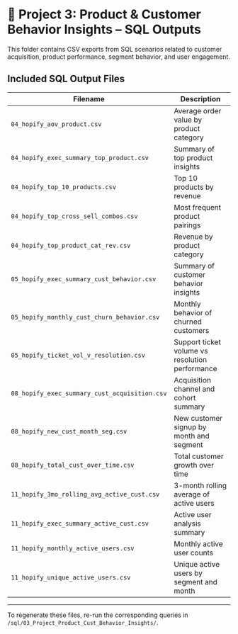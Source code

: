 # 🧠 Project 3: Product & Customer Behavior Insights – SQL Outputs

This folder contains CSV exports from SQL scenarios related to customer acquisition, product performance, segment behavior, and user engagement.

## Included SQL Output Files

| Filename                                   | Description |
|--------------------------------------------|-------------|
| `04_hopify_aov_product.csv`                | Average order value by product category |
| `04_hopify_exec_summary_top_product.csv`   | Summary of top product insights |
| `04_hopify_top_10_products.csv`            | Top 10 products by revenue |
| `04_hopify_top_cross_sell_combos.csv`      | Most frequent product pairings |
| `04_hopify_top_product_cat_rev.csv`        | Revenue by product category |
| `05_hopify_exec_summary_cust_behavior.csv` | Summary of customer behavior insights |
| `05_hopify_monthly_cust_churn_behavior.csv`| Monthly behavior of churned customers |
| `05_hopify_ticket_vol_v_resolution.csv`    | Support ticket volume vs resolution performance |
| `08_hopify_exec_summary_cust_acquisition.csv` | Acquisition channel and cohort summary |
| `08_hopify_new_cust_month_seg.csv`         | New customer signup by month and segment |
| `08_hopify_total_cust_over_time.csv`       | Total customer growth over time |
| `11_hopify_3mo_rolling_avg_active_cust.csv`| 3-month rolling average of active users |
| `11_hopify_exec_summary_active_cust.csv`   | Active user analysis summary |
| `11_hopify_monthly_active_users.csv`       | Monthly active user counts |
| `11_hopify_unique_active_users.csv`        | Unique active users by segment and month |

---

To regenerate these files, re-run the corresponding queries in `/sql/03_Project_Product_Cust_Behavior_Insights/`.
